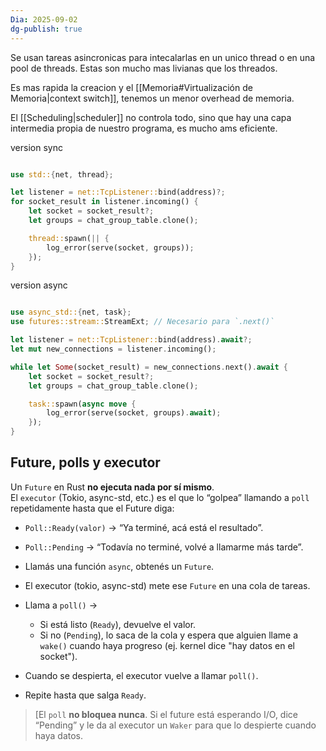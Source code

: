 ```yaml
---
Dia: 2025-09-02
dg-publish: true
---
```

Se usan tareas asincronicas para intecalarlas en un unico thread o en una pool de threads. Estas son mucho mas livianas que los threados. 

Es mas rapida la creacion y el [[Memoria#Virtualización de Memoria|context switch]], tenemos un menor overhead de memoria. 

El [[Scheduling|scheduler]] no controla todo, sino que hay una capa intermedia propia de nuestro programa, es mucho ams eficiente.

version sync
```rust 

use std::{net, thread};

let listener = net::TcpListener::bind(address)?;
for socket_result in listener.incoming() {
    let socket = socket_result?;
    let groups = chat_group_table.clone();

    thread::spawn(|| {
        log_error(serve(socket, groups));
    });
}

```

version async

```rust 

use async_std::{net, task};
use futures::stream::StreamExt; // Necesario para `.next()`

let listener = net::TcpListener::bind(address).await?;
let mut new_connections = listener.incoming();

while let Some(socket_result) = new_connections.next().await {
    let socket = socket_result?;
    let groups = chat_group_table.clone();

    task::spawn(async move {
        log_error(serve(socket, groups).await);
    });
}
```

## Future, polls y executor

Un `Future` en Rust **no ejecuta nada por sí mismo**.  
El `executor` (Tokio, async-std, etc.) es el que lo “golpea” llamando a `poll` repetidamente hasta que el Future diga:

- `Poll::Ready(valor)` → “Ya terminé, acá está el resultado”.
- `Poll::Pending` → “Todavía no terminé, volvé a llamarme más tarde”.

- Llamás una función `async`, obtenés un `Future`.
- El executor (tokio, async-std) mete ese `Future` en una cola de tareas.
- Llama a `poll()` →
    - Si está listo (`Ready`), devuelve el valor.
    - Si no (`Pending`), lo saca de la cola y espera que alguien llame a `wake()` cuando haya progreso (ej. kernel dice "hay datos en el socket").
- Cuando se despierta, el executor vuelve a llamar `poll()`.
- Repite hasta que salga `Ready`.

>[El `poll` **no bloquea nunca**. Si el future está esperando I/O, dice “Pending” y le da al executor un `Waker` para que lo despierte cuando haya datos.
